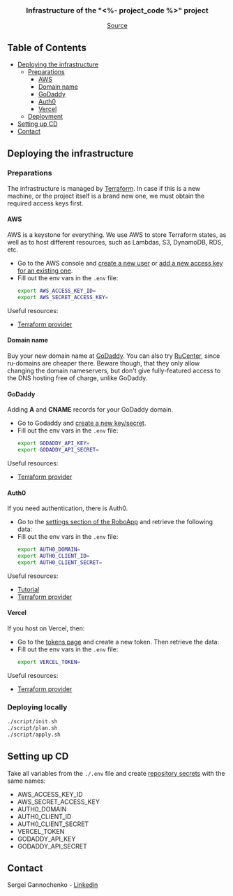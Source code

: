 <p align="center">
  <!--
  <a href="https://github.com/<%- github_account_name %>/<%- repository_name %>">
    <img src="images/logo.png" alt="Logo" width="80" height="80">
  </a>
  -->

  <h3 align="center">Infrastructure of the "<%- project_code %>" project</h3>

  <p align="center">
    <a href="https://github.com/gannochenko/<%- repository_name %>">Source</a>
  </p>
</p>

<!-- TABLE OF CONTENTS -->
## Table of Contents

* [Deploying the infrastructure](#deploying-the-infrastructure)
  * [Preparations](#preparations)
    * [AWS](#aws)
    * [Domain name](#domain-name)
    * [GoDaddy](#godaddy)
    * [Auth0](#auth0)
    * [Vercel](#vercel)
  * [Deployment](#deployment)
* [Setting up CD](#setting-up-cd)
* [Contact](#contact)

## Deploying the infrastructure

### Preparations

The infrastructure is managed by [Terraform](https://learn.hashicorp.com/tutorials/terraform/install-cli). In case if this is a new machine, or the project itself is a brand new one, we must obtain the required access keys first.

#### AWS

AWS is a keystone for everything. We use AWS to store Terraform states, as well as to host different resources, such as Lambdas, S3, DynamoDB, RDS, etc.

* Go to the AWS console and [create a new user](https://console.aws.amazon.com/iam/home#/users$new?step=details) or [add a new access key for an existing one](https://console.aws.amazon.com/iam/home#/users/RoboAdmin?section=security_credentials).
* Fill out the env vars in the `.env` file:
  ~~~bash
  export AWS_ACCESS_KEY_ID=
  export AWS_SECRET_ACCESS_KEY=
  ~~~

Useful resources:
* [Terraform provider](https://registry.terraform.io/providers/hashicorp/aws/latest/docs)

#### Domain name

Buy your new domain name at [GoDaddy](https://account.godaddy.com/products).
You can also try [RuCenter](https://www.nic.ru/en/), since ru-domains are cheaper there. Beware though, that they only allow changing the domain nameservers, but don't give fully-featured access to the DNS hosting free of charge, unlike GoDaddy.

#### GoDaddy

Adding __A__ and __CNAME__ records for your GoDaddy domain.

* Go to Godaddy and [create a new key/secret](https://developer.godaddy.com/keys).
* Fill out the env vars in the `.env` file:
  ~~~bash
  export GODADDY_API_KEY=
  export GODADDY_API_SECRET=
  ~~~

Useful resources:
* [Terraform provider](https://registry.terraform.io/providers/n3integration/godaddy/latest)

#### Auth0

If you need authentication, there is Auth0.

* Go to the [settings section of the RoboApp](https://manage.auth0.com/dashboard/eu/gannochenko/applications/xsZ4bfyjGVCcZX2uT1jar0fHLvf5FlOQ/settings) and retrieve the following data:
* Fill out the env vars in the `.env` file:
  ~~~bash
  export AUTH0_DOMAIN=
  export AUTH0_CLIENT_ID=
  export AUTH0_CLIENT_SECRET=
  ~~~

Useful resources:
* [Tutorial](https://auth0.com/blog/use-terraform-to-manage-your-auth0-configuration/)
* [Terraform provider](https://registry.terraform.io/providers/alexkappa/auth0/latest/docs)

#### Vercel

If you host on Vercel, then:

* Go to the [tokens page](https://vercel.com/account/tokens) and create a new token. Then retrieve the data:
* Fill out the env vars in the `.env` file:
  ~~~bash
  export VERCEL_TOKEN=
  ~~~

Useful resources:
* [Terraform provider](https://registry.terraform.io/providers/chronark/vercel/latest/docs)

### Deploying locally

~~~bash
./script/init.sh
./script/plan.sh
./script/apply.sh
~~~

## Setting up CD

Take all variables from the `./.env` file and create [repository secrets](https://github.com/gannochenko/gannochenko.dev_infra/settings/secrets/actions) with the same names:

* AWS_ACCESS_KEY_ID
* AWS_SECRET_ACCESS_KEY
* AUTH0_DOMAIN
* AUTH0_CLIENT_ID
* AUTH0_CLIENT_SECRET
* VERCEL_TOKEN
* GODADDY_API_KEY
* GODADDY_API_SECRET

<!-- CONTACT -->
## Contact

Sergei Gannochenko - [Linkedin](https://www.linkedin.com/in/gannochenko/)
